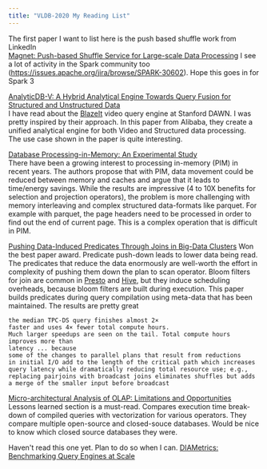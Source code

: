 ```yaml
---
title: "VLDB-2020 My Reading List"
---
```


The first paper I want to list here is the push based shuffle work from LinkedIn        
[Magnet: Push-based Shuffle Service for Large-scale Data Processing](http://www.vldb.org/pvldb/vol13/p3382-shen.pdf) 
I see a lot of activity in the Spark community too (https://issues.apache.org/jira/browse/SPARK-30602). Hope this goes in for Spark 3  


[AnalyticDB-V: A Hybrid Analytical Engine Towards Query Fusion for Structured and Unstructured Data](http://www.vldb.org/pvldb/vol13/p3152-wei.pdf)     
I have read about the [BlazeIt](https://cs.stanford.edu/~matei/papers/2019/cidr_blazeit_demo.pdf) video query engine at Stanford DAWN. I was pretty inspired by their approach. In this paper from Alibaba, they create a unified analytical engine for both Video and Structured data processing. The use case shown in the paper is quite interesting.


[Database Processing-in-Memory: An Experimental Study](http://www.vldb.org/pvldb/vol13/p334-kepe.pdf)    
There have been a growing interest to processing in-memory (PIM) in recent years. The authors propose that with PIM, data movement could be reduced between memory and caches and argue that it leads to time/energy savings. While the results are impressive (4 to 10X benefits for selection and projection operators), the problem is more challenging with memory interleaving and complex structured data-formats like parquet. For example with parquet, the page headers need to be processed in order to find out the end of current page. This is a complex operation that is difficult in PIM.    

[Pushing Data-Induced Predicates Through Joins in Big-Data Clusters](http://www.vldb.org/pvldb/vol13/p252-orr.pdf)
Won the best paper award. Predicate push-down leads to lower data being read. The predicates that reduce the data enormously are well-worth the effort in complexity of pushing them down the plan to scan operator. Bloom filters for join are common in [Presto](https://github.com/prestodb/presto/issues/2372) and [Hive](https://allbigdatathings.blogspot.com/2019/07/hive-challenges-bucketing-bloom-filters.html), but they induce scheduling overheads, because bloom filters are built during execution. This paper builds predicates during query compilation using meta-data that has been maintained. The results are pretty great
```
the median TPC-DS query finishes almost 2×
faster and uses 4× fewer total compute hours. 
Much larger speedups are seen on the tail. Total compute hours improves more than
latency ... because
some of the changes to parallel plans that result from reductions
in initial I/O add to the length of the critical path which increases
query latency while dramatically reducing total resource use; e.g.,
replacing pairjoins with broadcast joins eliminates shuffles but adds
a merge of the smaller input before broadcast
```

[Micro-architectural Analysis of OLAP: Limitations and Opportunities](http://www.vldb.org/pvldb/vol13/p840-sirin.pdf)     
Lessons learned section is a must-read. Compares execution time break-down of compiled queries with vectorization for various operators. 
They compare multiple open-source and closed-souce databases. Would be nice to know which closed source databases they were.     



Haven't read this one yet. Plan to do so when I can.
[DIAMetrics: Benchmarking Query Engines at Scale](http://www.vldb.org/pvldb/vol13/p3285-gruenheid.pdf)
